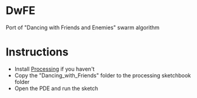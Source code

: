 DwFE
====

Port of "Dancing with Friends and Enemies" swarm algorithm


Instructions
============

* Install [Processing](http://www.processing.org) if you haven't
* Copy the "Dancing_with_Friends" folder to the processing sketchbook folder
* Open the PDE and run the sketch